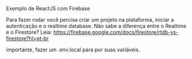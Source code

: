 Exemplo de ReactJS com Firebase

Para fazer rodar você percisa criar um projeto na plataforma, iniciar a autenticação e o realtime database. Não sabe a diferença entre o Realtime e o Firestore? Leia:
https://firebase.google.com/docs/firestore/rtdb-vs-firestore?hl=pt-br

importante, fazer um .env.local para por suas variáveis.
